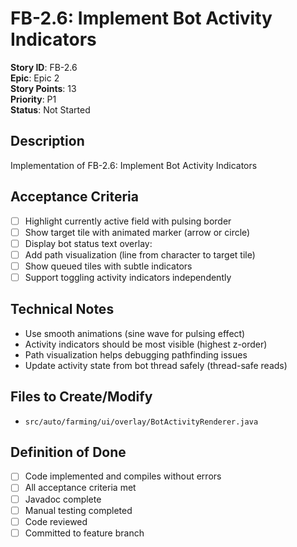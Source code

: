 # FB-2.6: Implement Bot Activity Indicators

**Story ID**: FB-2.6  
**Epic**: Epic 2  
**Story Points**: 13  
**Priority**: P1  
**Status**: Not Started  

## Description
Implementation of FB-2.6: Implement Bot Activity Indicators

## Acceptance Criteria
- [ ] Highlight currently active field with pulsing border
- [ ] Show target tile with animated marker (arrow or circle)
- [ ] Display bot status text overlay:
- [ ] Add path visualization (line from character to target tile)
- [ ] Show queued tiles with subtle indicators
- [ ] Support toggling activity indicators independently

## Technical Notes
- Use smooth animations (sine wave for pulsing effect)
- Activity indicators should be most visible (highest z-order)
- Path visualization helps debugging pathfinding issues
- Update activity state from bot thread safely (thread-safe reads)

## Files to Create/Modify
- `src/auto/farming/ui/overlay/BotActivityRenderer.java`

## Definition of Done
- [ ] Code implemented and compiles without errors
- [ ] All acceptance criteria met
- [ ] Javadoc complete
- [ ] Manual testing completed
- [ ] Code reviewed
- [ ] Committed to feature branch
